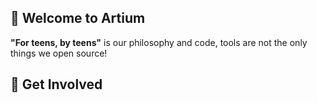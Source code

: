 ## 👋 Welcome to Artium


**"For teens, by teens"** is our philosophy and code, tools are not the only things we open source!

## 🌈 Get Involved
